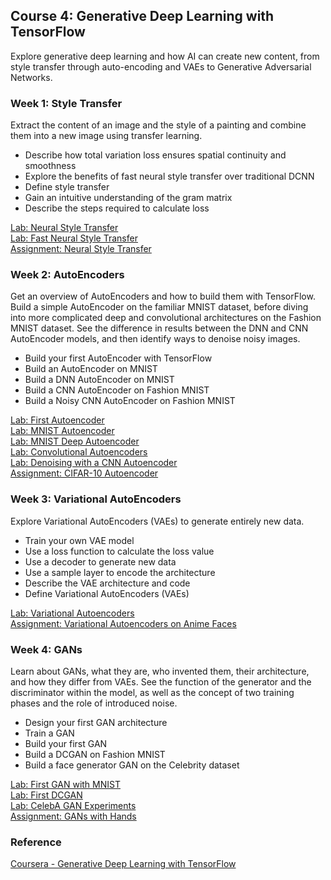 ## Course 4: Generative Deep Learning with TensorFlow
Explore generative deep learning and how AI can create new content, from style transfer through auto-encoding and VAEs to Generative Adversarial Networks.

### Week 1: Style Transfer
Extract the content of an image and the style of a painting and combine them into a new image using transfer learning.

- Describe how total variation loss ensures spatial continuity and smoothness
- Explore the benefits of fast neural style transfer over traditional DCNN
- Define style transfer
- Gain an intuitive understanding of the gram matrix
- Describe the steps required to calculate loss

[Lab: Neural Style Transfer][C4W1U1]  
[Lab: Fast Neural Style Transfer][C4W1U2]  
[Assignment: Neural Style Transfer][C4W1A1]  

### Week 2: AutoEncoders
Get an overview of AutoEncoders and how to build them with TensorFlow. Build a simple AutoEncoder on the familiar MNIST dataset, before diving into more complicated deep and convolutional architectures on the Fashion MNIST dataset. See the difference in results between the DNN and CNN AutoEncoder models, and then identify ways to denoise noisy images.

- Build your first AutoEncoder with TensorFlow
- Build an AutoEncoder on MNIST
- Build a DNN AutoEncoder on MNIST
- Build a CNN AutoEncoder on Fashion MNIST
- Build a Noisy CNN AutoEncoder on Fashion MNIST

[Lab: First Autoencoder][C4W2U1]  
[Lab: MNIST Autoencoder][C4W2U2]  
[Lab: MNIST Deep Autoencoder][C4W2U3]  
[Lab: Convolutional Autoencoders][C4W2U4]  
[Lab: Denoising with a CNN Autoencoder][C4W2U5]  
[Assignment: CIFAR-10 Autoencoder][C4W2A1]  

### Week 3: Variational AutoEncoders
Explore Variational AutoEncoders (VAEs) to generate entirely new data.

- Train your own VAE model
- Use a loss function to calculate the loss value
- Use a decoder to generate new data
- Use a sample layer to encode the architecture
- Describe the VAE architecture and code
- Define Variational AutoEncoders (VAEs)

[Lab: Variational Autoencoders][C4W3U1]  
[Assignment: Variational Autoencoders on Anime Faces][C4W3A1]  

### Week 4: GANs
Learn about GANs, what they are, who invented them, their architecture, and how they differ from VAEs. See the function of the generator and the discriminator within the model, as well as the concept of two training phases and the role of introduced noise.

- Design your first GAN architecture
- Train a GAN
- Build your first GAN
- Build a DCGAN on Fashion MNIST
- Build a face generator GAN on the Celebrity dataset

[Lab: First GAN with MNIST][C4W4U1]  
[Lab: First DCGAN][C4W4U2]  
[Lab: CelebA GAN Experiments][C4W4U3]  
[Assignment: GANs with Hands][C4W4A1]  


### Reference
[Coursera - Generative Deep Learning with TensorFlow](https://www.coursera.org/learn/generative-deep-learning-with-tensorflow?specialization=tensorflow-advanced-techniques)


[C4W1U1]: https://nbviewer.jupyter.org/github/pabaq/Coursera-TensorFlow-Advanced-Techniques-Specialization/blob/main/C4-Generative-Deep-Learning-with-TensorFlow/W1-Style-Transfer/Labs/C4_W1_Lab_1_Neural_Style_Transfer.ipynb
[C4W1U2]: https://nbviewer.jupyter.org/github/pabaq/Coursera-TensorFlow-Advanced-Techniques-Specialization/blob/main/C4-Generative-Deep-Learning-with-TensorFlow/W1-Style-Transfer/Labs/C4_W1_Lab_2_Fast_NST.ipynb
[C4W1A1]: https://nbviewer.jupyter.org/github/pabaq/Coursera-TensorFlow-Advanced-Techniques-Specialization/blob/main/C4-Generative-Deep-Learning-with-TensorFlow/W1-Style-Transfer/C4W1_Assignment.ipynb

[C4W2U1]: https://nbviewer.jupyter.org/github/pabaq/Coursera-TensorFlow-Advanced-Techniques-Specialization/blob/main/C4-Generative-Deep-Learning-with-TensorFlow/W2-AutoEncoders/Labs/C4_W2_Lab_1_FirstAutoEncoder.ipynb
[C4W2U2]: https://nbviewer.jupyter.org/github/pabaq/Coursera-TensorFlow-Advanced-Techniques-Specialization/blob/main/C4-Generative-Deep-Learning-with-TensorFlow/W2-AutoEncoders/Labs/C4_W2_Lab_2_MNIST_Autoencoder.ipynb
[C4W2U3]: https://nbviewer.jupyter.org/github/pabaq/Coursera-TensorFlow-Advanced-Techniques-Specialization/blob/main/C4-Generative-Deep-Learning-with-TensorFlow/W2-AutoEncoders/Labs/C4_W2_Lab_3_MNIST_DeepAutoencoder.ipynb
[C4W2U4]: https://nbviewer.jupyter.org/github/pabaq/Coursera-TensorFlow-Advanced-Techniques-Specialization/blob/main/C4-Generative-Deep-Learning-with-TensorFlow/W2-AutoEncoders/Labs/C4_W2_Lab_4_FashionMNIST_CNNAutoEncoder.ipynb
[C4W2U5]: https://nbviewer.jupyter.org/github/pabaq/Coursera-TensorFlow-Advanced-Techniques-Specialization/blob/main/C4-Generative-Deep-Learning-with-TensorFlow/W2-AutoEncoders/Labs/C4_W2_Lab_5_FashionMNIST_NoisyCNNAutoEncoder.ipynb
[C4W2A1]: https://nbviewer.jupyter.org/github/pabaq/Coursera-TensorFlow-Advanced-Techniques-Specialization/blob/main/C4-Generative-Deep-Learning-with-TensorFlow/W2-AutoEncoders/C4W2_Assignment.ipynb

[C4W3U1]: https://nbviewer.jupyter.org/github/pabaq/Coursera-TensorFlow-Advanced-Techniques-Specialization/blob/main/C4-Generative-Deep-Learning-with-TensorFlow/W3-Variational-AutoEncoders/Labs/C4_W3_Lab_1_VAE_MNIST.ipynb
[C4W3A1]: https://nbviewer.jupyter.org/github/pabaq/Coursera-TensorFlow-Advanced-Techniques-Specialization/blob/main/C4-Generative-Deep-Learning-with-TensorFlow/W3-Variational-AutoEncoders/C4W3_Assignment.ipynb

[C4W4U1]: https://nbviewer.jupyter.org/github/pabaq/Coursera-TensorFlow-Advanced-Techniques-Specialization/blob/main/C4-Generative-Deep-Learning-with-TensorFlow/W4-GANs/Labs/C4_W4_Lab_1_basic-model.ipynb
[C4W4U2]: https://nbviewer.jupyter.org/github/pabaq/Coursera-TensorFlow-Advanced-Techniques-Specialization/blob/main/C4-Generative-Deep-Learning-with-TensorFlow/W4-GANs/Labs/C4_W4_Lab_2_resnet-example.ipynb
[C4W4U3]: https://nbviewer.jupyter.org/github/pabaq/Coursera-TensorFlow-Advanced-Techniques-Specialization/blob/main/C4-Generative-Deep-Learning-with-TensorFlow/W4-GANs/Labs/C4_W4_Lab_3_CelebA_GAN_Experiments.ipynb
[C4W4A1]: https://nbviewer.jupyter.org/github/pabaq/Coursera-TensorFlow-Advanced-Techniques-Specialization/blob/main/C4-Generative-Deep-Learning-with-TensorFlow/W4-GANs/C4W4_Assignment.ipynb
